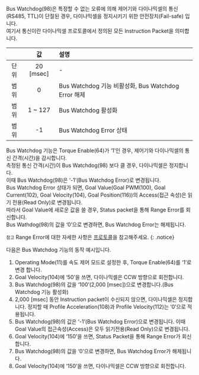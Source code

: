 Bus Watchdog(98)은 특정할 수 없는 오류에 의해 제어기와 다이나믹셀의 통신(RS485, TTL)이 단절된 경우, 다이나믹셀을 정지시키기 위한 안전장치(Fail-safe) 입니다.  
여기서 통신이란 다이나믹셀 프로토콜에서 정의된 모든 Instruction Packet을 의미합니다.

|  | 값  | 설명 |
| :---: | :---: | :------------- |
| 단위 | 20 [msec] | - |
| 범위 | 0 | Bus Watchdog 기능 비활성화, Bus Watchdog Error 해제 |
|범위| 1 ~ 127 | Bus Watchdog 활성화 |
|범위| -1 | Bus Watchdog Error 상태 |

Bus Watchdog 기능은 Torque Enable(64)가 ‘1’인 경우, 제어기와 다이나믹셀의 통신 간격(시간)을 감시합니다.  
측정된 통신 간격(시간)이 Bus Watchdog(98) 보다 클 경우, 다이나믹셀은 정지합니다.  
이때 Bus Watchdog(98)은 ‘-1’(Bus Watchdog Error)로 변경됩니다.  
Bus Watchdog Error 상태가 되면, Goal Value(Goal PWM(100), Goal Current(102), Goal Velocity(104), Goal Position(116))의 Access(접근 속성)은 읽기 전용(Read Only)로 변경됩니다.  
따라서 Goal Value에 새로운 값을 쓸 경우, Status packet을 통해 Range Error를 회신합니다.  
Bus Wathdog(98)의 값을 ‘0’으로 변경하면, Bus Watchdog Error는 해제됩니다.

`참고` Range Error에 대한 자세한 사항은 [프로토콜]을 참고해주세요.
{: .notice}

[프로토콜]: /docs/kr/dxl/protocol2/#status-packet

다음은 Bus Watchdog 기능의 동작 예시입니다.
1. Operating Mode(11)를 속도 제어 모드로 설정한 후, Torque Enable(64)를 ‘1’로 변경 합니다.
2. Goal Velocity(104)에 ‘50’을 쓰면, 다이나믹셀은 CCW 방향으로 회전합니다.
3. Bus Watchdog(98)의 값을 ‘100’(2,000 [msec])으로 변경합니다.(Bus Watchdog 기능 활성화)
4. 2,000 [msec] 동안 Instruction packet이 수신되지 않으면, 다이나믹셀은 정지합니다. 정지할 때 Profile Acceleration(108)과 Profile Velocity(112)는 ‘0’으로 적용됩니다.
5. Bus Watchdog(98)의 값은 ‘-1’(Bus Watchdog Error)으로 변경됩니다. 이때 Goal Value의 접근속성(Access)은 모두 읽기전용(Read Only)으로 변경됩니다.
6. Goal Velocity(104)에 ‘150’을 쓰면, Status Packet을 통해 Range Error가 회신합니다.
7. Bus Watchdog(98)의 값을 ‘0’으로 변경하면, Bus Watchdog Error가 해제됩니다.
8. Goal Velocity(104)에 ‘150’을 쓰면, 다이나믹셀은 CCW 방향으로 회전합니다.
